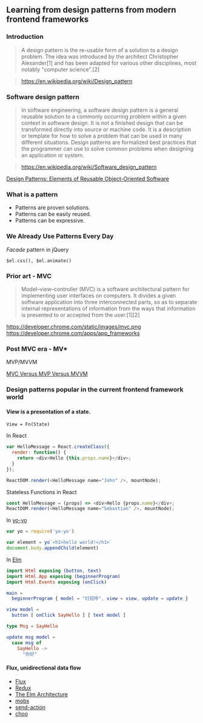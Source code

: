 ## Learning from design patterns from modern frontend frameworks

### Introduction

> A design pattern is the re-usable form of a solution to a design problem. The idea was introduced by the architect Christopher Alexander[1] and has been adapted for various other disciplines, most notably "computer science".[2]

> https://en.wikipedia.org/wiki/Design_pattern

### Software design pattern

> In software engineering, a software design pattern is a general reusable solution to a commonly occurring problem within a given context in software design. It is not a finished design that can be transformed directly into source or machine code. It is a description or template for how to solve a problem that can be used in many different situations. Design patterns are formalized best practices that the programmer can use to solve common problems when designing an application or system.

> https://en.wikipedia.org/wiki/Software_design_pattern

[Design Patterns: Elements of Reusable Object-Oriented Software](https://img3.doubanio.com/lpic/s1074361.jpg)

### What is a pattern

* Patterns are proven solutions.
* Patterns can be easily reused.
* Patterns can be expressive.

### We Already Use Patterns Every Day

_Facade_ pattern in jQuery

`$el.css(), $el.animate()`

### Prior art - MVC

> Model–view–controller (MVC) is a software architectural pattern for implementing user interfaces on computers. It divides a given software application into three interconnected parts, so as to separate internal representations of information from the ways that information is presented to or accepted from the user.[1][2]

https://developer.chrome.com/static/images/mvc.png
https://developer.chrome.com/apps/app_frameworks

### Post MVC era - MV*

MVP/MVVM

[MVC Versus MVP Versus MVVM](https://www.safaribooksonline.com/library/view/learning-javascript-design/9781449334840/ch10s09.html)

### Design patterns popular in the current frontend framework world

#### View is a presentation of a state.

```
View = Fn(State)
```

In React

```js
var HelloMessage = React.createClass({
  render: function() {
    return <div>Hello {this.props.name}</div>;
  }
});

ReactDOM.render(<HelloMessage name="John" />, mountNode);
```

Stateless Functions in React

```js
const HelloMessage = (props) => <div>Hello {props.name}</div>;
ReactDOM.render(<HelloMessage name="Sebastian" />, mountNode);
```

In [yo-yo](https://github.com/maxogden/yo-yo)

```js
var yo = require('yo-yo')

var element = yo`<h1>hello world!</h1>`
document.body.appendChild(element)
```

In [Elm](http://elm-lang.org/)

```elm
import Html exposing (button, text)
import Html.App exposing (beginnerProgram)
import Html.Events exposing (onClick)

main =
  beginnerProgram { model = "打招呼", view = view, update = update }

view model =
  button [ onClick SayHello ] [ text model ]

type Msg = SayHello

update msg model =
  case msg of
    SayHello ->
      "你好"

```

#### Flux, unidirectional data flow

* [Flux](https://facebook.github.io/flux/)
* [Redux](https://facebook.github.io/flux/)
* [The Elm Architecture](http://guide.elm-lang.org/architecture/)
* [mobx](https://github.com/mobxjs/mobx)
* [send-action](https://github.com/mobxjs/mobx)
* [choo](https://github.com/yoshuawuyts/choo)
